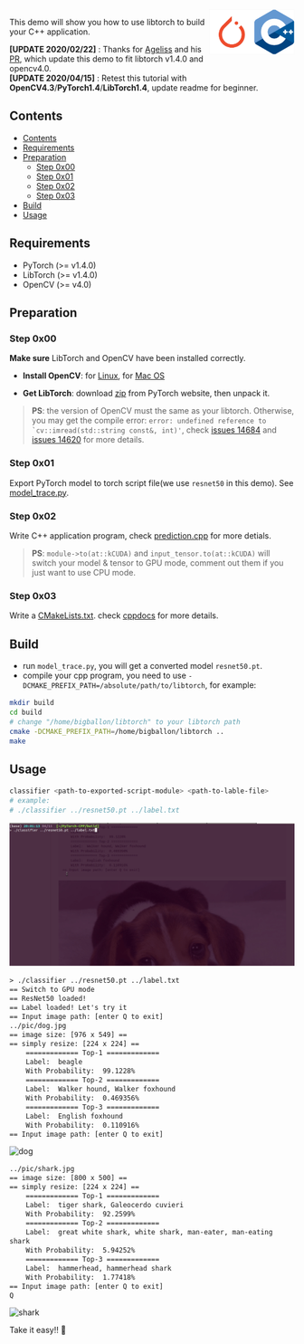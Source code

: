 

<img src="./pic/pytorch-cpp.jpg" width=30% align="right" /> 

This demo will show you how to use libtorch to build your C++ application.

**[UPDATE 2020/02/22]** : Thanks for [Ageliss](https://github.com/Ageliss) and his [PR](https://github.com/BIGBALLON/PyTorch-CPP/pull/4), which update this demo to fit libtorch v1.4.0 and opencv4.0.  
**[UPDATE 2020/04/15]** : Retest this tutorial with **OpenCV4.3**/**PyTorch1.4**/**LibTorch1.4**, update readme for beginner.


## Contents

- [Contents](#contents)
- [Requirements](#requirements)
- [Preparation](#preparation)
  - [Step 0x00](#step-0x00)
  - [Step 0x01](#step-0x01)
  - [Step 0x02](#step-0x02)
  - [Step 0x03](#step-0x03)
- [Build](#build)
- [Usage](#usage)


## Requirements 

- PyTorch (>= v1.4.0)
- LibTorch (>= v1.4.0)
- OpenCV (>= v4.0)

## Preparation


### Step 0x00

**Make sure** LibTorch and OpenCV have been installed correctly.

- **Install OpenCV**: for [Linux](https://docs.opencv.org/4.3.0/d7/d9f/tutorial_linux_install.html), for [Mac OS](https://docs.opencv.org/4.3.0/d0/db2/tutorial_macos_install.html)

- **Get LibTorch**: download [zip](https://pytorch.org/get-started/locally/) from PyTorch website, then unpack it.

> **PS**: the version of OpenCV must the same as your libtorch. Otherwise, you may get the compile error: ``error: undefined reference to `cv::imread(std::string const&, int)'``, check [issues 14684](https://github.com/pytorch/pytorch/issues/14684) and [issues 14620](https://github.com/pytorch/pytorch/issues/14620) for more details.

### Step 0x01

Export PyTorch model to torch script file(we use ``resnet50`` in this demo). See [model_trace.py](./model_trace.py).

### Step 0x02

Write C++ application program, check [prediction.cpp](./prediction.cpp) for more detials.  

> **PS**: ``module->to(at::kCUDA)`` and ``input_tensor.to(at::kCUDA)`` will switch your model & tensor to GPU mode, comment out them if you just want to use CPU mode. 


### Step 0x03

Write a [CMakeLists.txt](./CMakeLists.txt). check [cppdocs](https://pytorch.org/cppdocs/) for more details.

## Build

- run ``model_trace.py``, you will get a converted model ``resnet50.pt``.
- compile your cpp program, you need to use ``-DCMAKE_PREFIX_PATH=/absolute/path/to/libtorch``, for example:

```bash
mkdir build
cd build
# change "/home/bigballon/libtorch" to your libtorch path
cmake -DCMAKE_PREFIX_PATH=/home/bigballon/libtorch ..
make
```

## Usage


```bash
classifier <path-to-exported-script-module> <path-to-lable-file>
# example:
# ./classifier ../resnet50.pt ../label.txt
```

![video](./pic/video.gif)

```
> ./classifier ../resnet50.pt ../label.txt
== Switch to GPU mode
== ResNet50 loaded!
== Label loaded! Let's try it
== Input image path: [enter Q to exit]
../pic/dog.jpg
== image size: [976 x 549] ==
== simply resize: [224 x 224] ==
    ============= Top-1 =============
    Label:  beagle
    With Probability:  99.1228%
    ============= Top-2 =============
    Label:  Walker hound, Walker foxhound
    With Probability:  0.469356%
    ============= Top-3 =============
    Label:  English foxhound
    With Probability:  0.110916%
== Input image path: [enter Q to exit]
```
![dog](./pic/dog.jpg)

```
../pic/shark.jpg
== image size: [800 x 500] ==
== simply resize: [224 x 224] ==
    ============= Top-1 =============
    Label:  tiger shark, Galeocerdo cuvieri
    With Probability:  92.2599%
    ============= Top-2 =============
    Label:  great white shark, white shark, man-eater, man-eating shark
    With Probability:  5.94252%
    ============= Top-3 =============
    Label:  hammerhead, hammerhead shark
    With Probability:  1.77418%
== Input image path: [enter Q to exit]
Q
```
![shark](./pic/shark.jpg)


Take it easy!! :love_letter:

